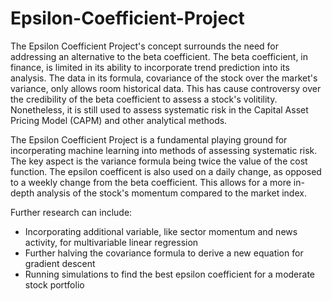 # Epsilon-Coefficient-Project

The Epsilon Coefficient Project's concept surrounds the need for addressing an alternative to the beta coefficient. The beta coefficient, in finance, is limited in its ability to incorporate trend prediction into its analysis. The data in its formula, covariance of the stock over the market's variance, only allows room historical data. This has cause controversy over the credibility of the beta coefficient to assess a stock's volitility. Nonetheless, it is still used to assess systematic risk in the Capital Asset Pricing Model (CAPM) and other analytical methods.

The Epsilon Coefficient Project is a fundamental playing ground for incorperating machine learning into methods of assessing systematic risk. The key aspect is the variance formula being twice the value of the cost function. The epsilon coefficent is also used on a daily change, as opposed to a weekly change from the beta coefficient. This allows for a more in-depth analysis of the stock's momentum compared to the market index. 

Further research can include:
- Incorporating additional variable, like sector momentum and news activity, for multivariable linear regression
- Further halving the covariance formula to derive a new equation for gradient descent
- Running simulations to find the best epsilon coefficient for a moderate stock portfolio
